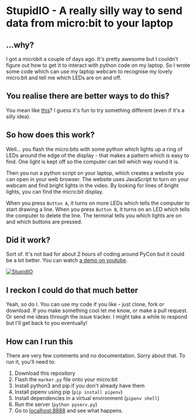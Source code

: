 # StupidIO - A really silly way to send data from micro:bit to your laptop

## ...why?

I got a microbit a couple of days ago. It's pretty awesome but I couldn't figure out how to get it 
to interact with python code on my laptop. So I wrote some code which can use my laptop webcam to
recognise my lovely micro:bit and tell me which LEDs are on and off.

## You realise there are better ways to do this?

You mean like [this](http://www.recantha.co.uk/blog/?p=15074)? I guess it's fun to try something
different (even if it's a silly idea).

## So how does this work?

Well... you flash the micro:bits with some python which lights up a ring of LEDs around the edge
of the display - that makes a pattern which is easy to find. One light is kept off so the computer
can tell which way round it is.

Then you run a python script on your laptop, which creates a website you can open in your web
browser. The website uses JavaScript to turn on your webcam and find bright lights in the video.
By looking for lines of bright lights, you can find the micro:bit display.

When you press `Button A`, it turns on more LEDs which tells the computer to start drawing a line.
When you press `Button B`, it turns on an LED which tells the computer to delete the line. The 
terminal tells you which lights are on and which buttons are pressed.

## Did it work?

Sort of. It's not bad for about 2 hours of coding around PyCon but it could be a lot better. 
You can watch [a demo on youtube](https://www.youtube.com/watch?v=YkIft5X6lR3A).

[![StupidIO](https://img.youtube.com/vi/kIft5X6lR3A/0.jpg)](https://www.youtube.com/watch?v=YkIft5X6lR3A)

## I reckon I could do that much better

Yeah, so do I. You can use my code if you like - just clone, fork or download. If you make something cool
let me know, or make a pull request. Or send me ideas through the issue tracker. I might take a while to
respond but I'll get back to you eventually!

## How can I run this

There are very few comments and no documentation. Sorry about that. To run it, you'll need to:

1. Download this repository
2. Flash the `marker.py` file onto your micro:bit
3. Install python3 and pip if you don't already have them
4. Install pipenv using pip (`pip install pipenv`)
5. Install dependencies in a virtual environment (`pipenv shell`)
6. Run the server (`python pyserv.py`)
7. Go to [localhost:8888](http://localhost:8888) and see what happens.
